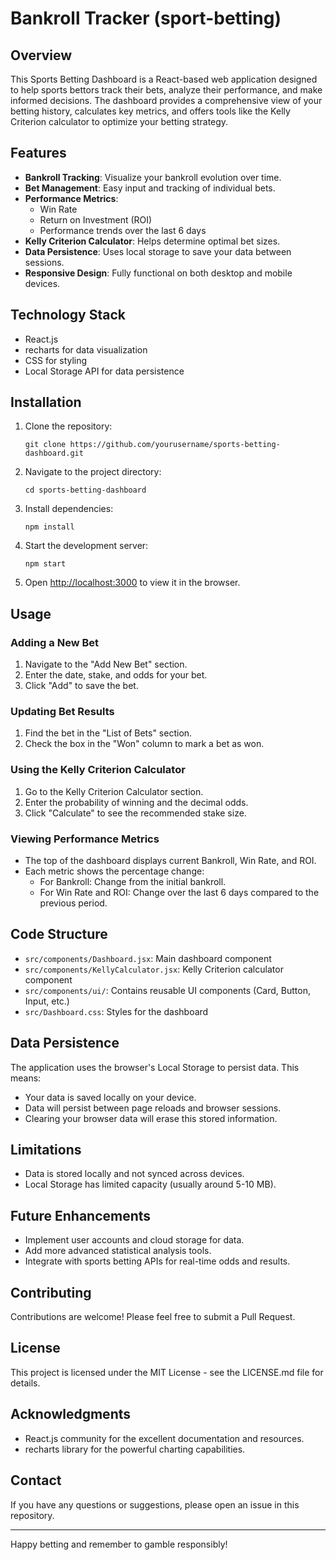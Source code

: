 # Bankroll Tracker (sport-betting)

## Overview

This Sports Betting Dashboard is a React-based web application designed to help sports bettors track their bets, analyze their performance, and make informed decisions. The dashboard provides a comprehensive view of your betting history, calculates key metrics, and offers tools like the Kelly Criterion calculator to optimize your betting strategy.

## Features

- **Bankroll Tracking**: Visualize your bankroll evolution over time.
- **Bet Management**: Easy input and tracking of individual bets.
- **Performance Metrics**: 
  - Win Rate
  - Return on Investment (ROI)
  - Performance trends over the last 6 days
- **Kelly Criterion Calculator**: Helps determine optimal bet sizes.
- **Data Persistence**: Uses local storage to save your data between sessions.
- **Responsive Design**: Fully functional on both desktop and mobile devices.

## Technology Stack

- React.js
- recharts for data visualization
- CSS for styling
- Local Storage API for data persistence

## Installation

1. Clone the repository:
   ```
   git clone https://github.com/yourusername/sports-betting-dashboard.git
   ```

2. Navigate to the project directory:
   ```
   cd sports-betting-dashboard
   ```

3. Install dependencies:
   ```
   npm install
   ```

4. Start the development server:
   ```
   npm start
   ```

5. Open [http://localhost:3000](http://localhost:3000) to view it in the browser.

## Usage

### Adding a New Bet

1. Navigate to the "Add New Bet" section.
2. Enter the date, stake, and odds for your bet.
3. Click "Add" to save the bet.

### Updating Bet Results

1. Find the bet in the "List of Bets" section.
2. Check the box in the "Won" column to mark a bet as won.

### Using the Kelly Criterion Calculator

1. Go to the Kelly Criterion Calculator section.
2. Enter the probability of winning and the decimal odds.
3. Click "Calculate" to see the recommended stake size.

### Viewing Performance Metrics

- The top of the dashboard displays current Bankroll, Win Rate, and ROI.
- Each metric shows the percentage change:
  - For Bankroll: Change from the initial bankroll.
  - For Win Rate and ROI: Change over the last 6 days compared to the previous period.

## Code Structure

- `src/components/Dashboard.jsx`: Main dashboard component
- `src/components/KellyCalculator.jsx`: Kelly Criterion calculator component
- `src/components/ui/`: Contains reusable UI components (Card, Button, Input, etc.)
- `src/Dashboard.css`: Styles for the dashboard

## Data Persistence

The application uses the browser's Local Storage to persist data. This means:
- Your data is saved locally on your device.
- Data will persist between page reloads and browser sessions.
- Clearing your browser data will erase this stored information.

## Limitations

- Data is stored locally and not synced across devices.
- Local Storage has limited capacity (usually around 5-10 MB).

## Future Enhancements

- Implement user accounts and cloud storage for data.
- Add more advanced statistical analysis tools.
- Integrate with sports betting APIs for real-time odds and results.

## Contributing

Contributions are welcome! Please feel free to submit a Pull Request.

## License

This project is licensed under the MIT License - see the LICENSE.md file for details.

## Acknowledgments

- React.js community for the excellent documentation and resources.
- recharts library for the powerful charting capabilities.

## Contact

If you have any questions or suggestions, please open an issue in this repository.

---

Happy betting and remember to gamble responsibly!
